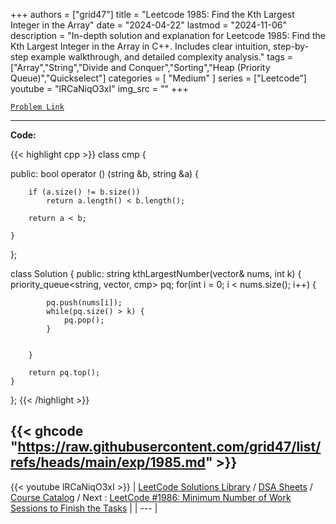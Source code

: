 
+++
authors = ["grid47"]
title = "Leetcode 1985: Find the Kth Largest Integer in the Array"
date = "2024-04-22"
lastmod = "2024-11-06"
description = "In-depth solution and explanation for Leetcode 1985: Find the Kth Largest Integer in the Array in C++. Includes clear intuition, step-by-step example walkthrough, and detailed complexity analysis."
tags = ["Array","String","Divide and Conquer","Sorting","Heap (Priority Queue)","Quickselect"]
categories = [
    "Medium"
]
series = ["Leetcode"]
youtube = "lRCaNiqO3xI"
img_src = ""
+++



[`Problem Link`](https://leetcode.com/problems/find-the-kth-largest-integer-in-the-array/description/)

---
**Code:**

{{< highlight cpp >}}
class cmp {
   
public:
    bool operator () (string &b, string &a) {
        
        if (a.size() != b.size())
            return a.length() < b.length();
        
        return a < b;
        
    }
    
};

class Solution {
public:
    string kthLargestNumber(vector<string>& nums, int k) {
        priority_queue<string, vector<string>, cmp> pq;
        for(int i = 0; i < nums.size(); i++) {
            
            pq.push(nums[i]);
            while(pq.size() > k) {
                pq.pop();
            }


        }
        
        return pq.top();
    }
};
{{< /highlight >}}

{{< ghcode "https://raw.githubusercontent.com/grid47/list/refs/heads/main/exp/1985.md" >}}
---
{{< youtube lRCaNiqO3xI >}}
| [LeetCode Solutions Library](https://grid47.xyz/leetcode/) / [DSA Sheets](https://grid47.xyz/sheets/) / [Course Catalog](https://grid47.xyz/courses/) / Next : [LeetCode #1986: Minimum Number of Work Sessions to Finish the Tasks](https://grid47.xyz/leetcode/solution-1986-minimum-number-of-work-sessions-to-finish-the-tasks/) |
| --- |
